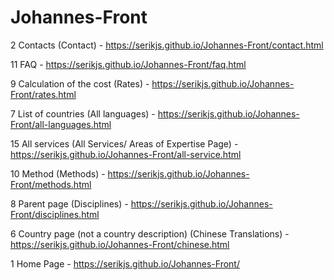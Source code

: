 # Johannes-Front

2 Contacts (Contact) - https://serikjs.github.io/Johannes-Front/contact.html

11 FAQ - https://serikjs.github.io/Johannes-Front/faq.html

9 Calculation of the cost (Rates) - https://serikjs.github.io/Johannes-Front/rates.html

7 List of countries (All languages) - https://serikjs.github.io/Johannes-Front/all-languages.html

15 All services (All Services/ Areas of Expertise Page) - https://serikjs.github.io/Johannes-Front/all-service.html

10 Method (Methods) - https://serikjs.github.io/Johannes-Front/methods.html

8 Parent page (Disciplines) - https://serikjs.github.io/Johannes-Front/disciplines.html

6 Country page (not a country description) (Chinese Translations) - https://serikjs.github.io/Johannes-Front/chinese.html

1 Home Page - https://serikjs.github.io/Johannes-Front/
